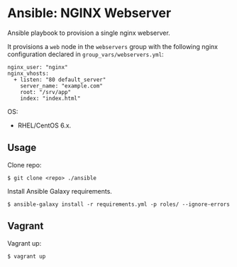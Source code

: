 Ansible: NGINX Webserver
=======================

Ansible playbook to provision a single nginx webserver.

It provisions a `web` node in the `webservers` group with the following nginx configuration declared in `group_vars/webservers.yml`:

    nginx_user: "nginx"
    nginx_vhosts:
      + listen: "80 default_server"
        server_name: "example.com"
        root: "/srv/app"
        index: "index.html"

OS:
- RHEL/CentOS 6.x.

Usage
-----

Clone repo:
    
    $ git clone <repo> ./ansible

Install Ansible Galaxy requirements.

    $ ansible-galaxy install -r requirements.yml -p roles/ --ignore-errors

Vagrant
-------

Vagrant up:

    $ vagrant up
